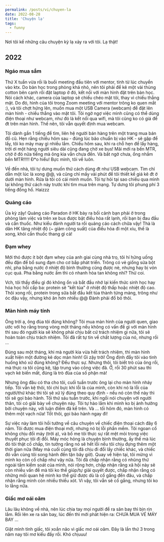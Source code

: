 ```yaml
---
permalink: /posts/vi/chuyen-la
date: 2022-08-28
title: 'Chuyện lạ'
tags:
  - funny
---
```


Nơi tôi kể những câu chuyện kỳ lạ xảy ra với tôi. Lạ thật!

## 2022


### Ngáo mua sắm

Thứ X tuần vừa rồi là buổi meeting đầu tiên với mentor, tính từ lúc chuyển vào ktx. Do bàn học trong phòng khá nhỏ, nên tôi phải để kê một vài thùng cotton bên cạnh rồi đặt laptop ở đó, kết nối với màn hình đặt trên bàn học. Nói cách khác, camera của laptop sẽ chiếu chéo mặt tôi, thay vì chiếu thẳng mặt. Do đó, hình của tôi trong Zoom meeting với mentor trông ko quen mắt :), và tôi chợt hứng lên, muốn mua một USB Camera (webcam) để đặt lên màn hình - chiếu thẳng vào mặt tôi. Tôi ngờ ngợ việc mình cũng có thể dùng điện thoại như webcam, như đó là kết nối qua wifi, mà tôi cũng ko có giá để đt trên màn hình. Thế nên, tôi vẫn quyết định mua webcam.

Tôi dành gần 1 tiếng để tìm, liên hệ người bán hàng trên một trang mua bán đồ cũ. Hẹn rằng chiều hôm sau - đúng lúc bão chuẩn bị vào HK - sẽ gặp để lấy, tôi ko mảy may gì nhiều lắm. Chiều hôm sau, khi ra chỗ hẹn để lấy hàng, trời ơi một hàng người siêu dài cũng đang chờ xe bus! Mãi mới ra bến MTR, chờ ở đó nửa tiếng mà ông kia vẫn chưa đến. Và bất ngờ chưa, ổng nhầm bến MTR!!!!! Đ\*o hiểu! Bực mình, tôi về luôn.

Về đến nhà, tôi tự dưng muốn thử cách dùng đt như USB webcam. Tìm chỉ dẫn một lúc là xong @@, và cũng chỉ mấy vài phút để tôi thiết kế giá kê đt ở dưới màn hình. Rứa là tôi có cái mình muốn. Tôi tự hỏi tại sao chiều qua mình lại không thử cách này trước khi tìm mua trên mạng. Tự dưng tôi phung phí 3 tiếng đồng hồ. Haizzz


### Quảng cáo

Ủa kỳ zậy! Quảng cáo Paradon ở HK bày ra bối cảnh bạn phải ở trong phòng làm việc và trên xe bus được bật điều hòa rất lạnh, rồi bạn bị đau đầu và cần thuốc. Như kiểu đánh người ta rồi quảng cáo cách chữa vậy! Thà là dân HK tăng nhiệt độ (~ giảm công suất) của điều hòa đi một xíu, thế là xong, khỏi cần thuốc thang gì cả!


### Đạm whey

Mới thó được ít bột đạm whey của anh giai cùng nhà trọ, tôi hí hửng uống đều đặn để bổ sung đạm cho cơ bắp phát triển. Trông có vẻ giống sửa bột nhỉ, pha bằng nước ở nhiệt độ bình thường cũng được nè, nhưng hay bị vón cục quá. Pha bằng nước ấm thì có nhanh hòa tan không nhỉ? Thử coi.

Vch, tôi thấy điều gì đó không ổn và bắt đầu nhớ lại kiến thức sinh học hay hóa học hồi cấp ba: protein sẽ "kết tủa" ở nhiệt độ thấp hoặc nhiệt độ cao. Thôi xong rồi, protein trong sữa bắt đầu kết tủa thành từng mảng, trông như óc đậu vậy, nhưng khó ăn hơn nhiều @@ Đành phải đổ bỏ thôi.


### Màn hình máy tính

Ông trời ạ, ông đùa tôi đúng không? Tôi mua màn hình của người quen, giao ước với họ rằng trong vòng một tháng nếu không có vấn đề gì với màn hình thì sau đó người kia sẽ không phải chịu bất cứ trách nhiệm gì nữa, tôi sẽ hoàn toàn chịu trách nhiệm. Tôi đã rất tự tin về chất lượng của nó, nhưng rồi ...

Đúng sau một tháng, khi mà người kia vừa hết trách nhiệm, thì màn hình xuất hiện một đường kẻ dọc màn hình! Gì zậy trời! Ông định đẩy tôi vào tình huống khó xử đúng không? Đểu thực sự. Nhưng thôi, tôi biết trò của ông rồi, mà thực ra tôi cũng kệ, tập trung vào công việc đã. Ờ, rồi 30 phút sau thì vạch kẻ biến mất, đúng là trò đùa của số phận mà!

Nhưng ông đâu có tha cho tôi, cuối tuần trước ông lại cho màn hình nháy tiếp. Tôi vẫn kệ thôi, tôi chỉ bực khi lỗi là của mình, còn khi nó là lỗi của người/thứ khác thì tôi sẽ xử lý đúng theo quy định - nếu nó còn thế này thì tôi sẽ gọi bảo hành. Tối thứ sáu tuần trước, khi ngồi nói chuyện với người thân, tôi có giãi bày về chuyện này. Tôi tự hào lắm khi mình ko bị ảnh hưởng bởi chuyện này, với luận điểm đã kể trên. Và ... tối hôm đó, màn hình có thêm một vạch nữa! Tốt thôi, gọi bảo hành ngay đi!

Sự việc này làm tôi hồi tưởng về câu chuyện về chiếc điện thoại cách đây 6 năm. Tôi được mua điện thoại mới, nhưng nó bị lỗi phần mềm. Tôi ngoan cố không chịu đổi máy (trời ạ), và bố mẹ tôi thực sự rất mệt mỏi trong việc thuyết phục tôi đi đổi. Máy móc hỏng là chuyện bình thường, ấy thế mà lúc đó tôi thật cố chấp, tin tưởng rằng nó sẽ hết lỗi nếu tôi chịu đựng thêm một thời gian nữa (May mà cuối cùng tôi đã chịu đi đổi lấy chiếc khác, và chiếc đó vẫn cùng tôi song hành đến tận bây giờ). Quay về hiện tại, tôi mừng vì mình ko còn cố chấp như vậy nữa. Tôi đã chấp nhận rằng có nhũng thứ ngoài tầm kiểm soát của mình, nói rộng hơn, chấp nhận rằng xã hội này sẽ còn nhiều vấn đề mà tôi ko thể giúp/tự giải quyết được, chấp nhận rằng có những mối quan hệ mình ko thể giữ được dù là cố gắng đến đâu, và chấp nhận rằng mình còn nhiều thiếu xót. Vì vậy, tôi vẫn sẽ cố gắng, nhưng tôi ko lo lắng nữa.


### Giấc mơ oái oăm

Lâu lâu không về nhà, nên lúc chia tay mọi người để ra sân bay thì bịn rịn lắm. Rồi lên xe ra sân bay, lúc đến thì mới phảt hiện ra: CHƯA MUA VÉ MÁY BAY ...

Giật mình tỉnh giấc, tôi xoắn não vì giấc mơ oái oăm. Đây là lần thứ 3 trong năm nay tôi mơ kiểu đấy rồi. Khó chịuuu!
